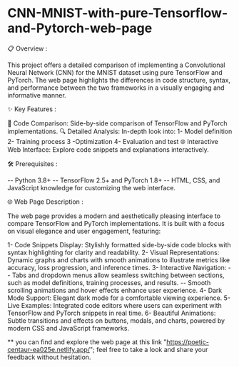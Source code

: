 # CNN-MNIST-with-pure-Tensorflow-and-Pytorch-web-page

📋 Overview :

This project offers a detailed comparison of implementing a Convolutional Neural Network (CNN) for the MNIST dataset using pure TensorFlow and PyTorch. The web page highlights the differences in code structure, syntax, and performance between the two frameworks in a visually engaging and informative manner.

✨ Key Features :

📑 Code Comparison: Side-by-side comparison of TensorFlow and PyTorch implementations.
🔍 Detailed Analysis: In-depth look into:
1- Model definition
2- Training process
3 -Optimization
4- Evaluation and test
🌐 Interactive Web Interface: Explore code snippets and explanations interactively.

🛠 Prerequisites :

-- Python 3.8+
-- TensorFlow 2.5+ and PyTorch 1.8+
-- HTML, CSS, and JavaScript knowledge for customizing the web interface.

🌐 Web Page Description :

The web page provides a modern and aesthetically pleasing interface to compare TensorFlow and PyTorch implementations. It is built with a focus on visual elegance and user engagement, featuring:

1- Code Snippets Display: Stylishly formatted side-by-side code blocks with syntax highlighting for clarity and readability.
2- Visual Representations: Dynamic graphs and charts with smooth animations to illustrate metrics like accuracy, loss progression, and inference times.
3- Interactive Navigation:
        -- Tabs and dropdown menus allow seamless switching between sections, such as model definitions, training           processes, and results.
        -- Smooth scrolling animations and hover effects enhance user experience.
4- Dark Mode Support: Elegant dark mode for a comfortable viewing experience.
5- Live Examples: Integrated code editors where users can experiment with TensorFlow and PyTorch snippets in real time.
6- Beautiful Animations: Subtle transitions and effects on buttons, modals, and charts, powered by modern CSS and JavaScript frameworks.


** you can find and explore the web page at this link "https://poetic-centaur-ea025e.netlify.app/"; feel free to take a look and share your feedback without hesitation.


